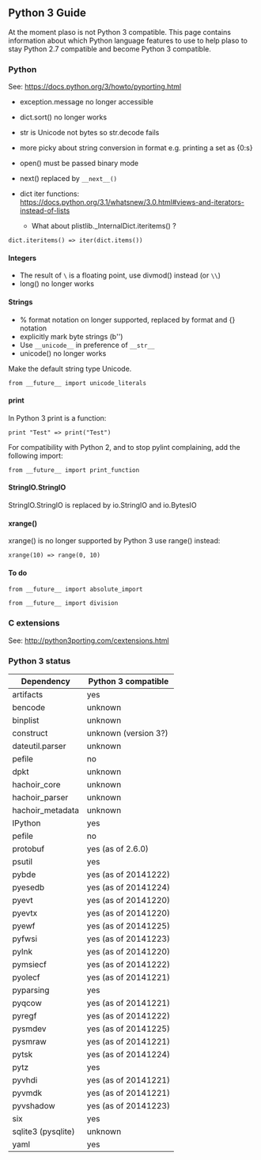 ## Python 3 Guide
At the moment plaso is not Python 3 compatible. This page contains information about which Python language features to use to help plaso to stay Python 2.7 compatible and become Python 3 compatible.

### Python
See: https://docs.python.org/3/howto/pyporting.html

* exception.message no longer accessible
* dict.sort() no longer works
* str is Unicode not bytes so str.decode fails
* more picky about string conversion in format e.g. printing a set as {0:s}
* open() must be passed binary mode
* next() replaced by `__next__()`

* dict iter functions: https://docs.python.org/3.1/whatsnew/3.0.html#views-and-iterators-instead-of-lists
  * What about plistlib._InternalDict.iteritems() ?

```
dict.iteritems() => iter(dict.items())
```

#### Integers

* The result of `\` is a floating point, use divmod() instead (or `\\`)
* long() no longer works

#### Strings

* % format notation on longer supported, replaced by format and {} notation
* explicitly mark byte strings (b'')
* Use `__unicode__` in preference of `__str__`
* unicode() no longer works

Make the default string type Unicode.
```
from __future__ import unicode_literals
```

#### print
In Python 3 print is a function:
```
print "Test" => print("Test")
```

For compatibility with Python 2, and to stop pylint complaining, add the following import:
```
from __future__ import print_function
```

#### StringIO.StringIO
StringIO.StringIO is replaced by io.StringIO and io.BytesIO

#### xrange()
xrange() is no longer supported by Python 3 use range() instead:
```
xrange(10) => range(0, 10)
```

#### To do
```
from __future__ import absolute_import
```

```
from __future__ import division
```

### C extensions
See: http://python3porting.com/cextensions.html

### Python 3 status
Dependency | Python 3 compatible
--- | ---
artifacts | yes
bencode | unknown
binplist | unknown
construct | unknown (version 3?) 
dateutil.parser | unknown
pefile | no
dpkt | unknown
hachoir_core | unknown
hachoir_parser | unknown
hachoir_metadata | unknown
IPython | yes
pefile | no
protobuf | yes (as of 2.6.0)
psutil | yes
pybde | yes (as of 20141222)
pyesedb | yes (as of 20141224)
pyevt | yes (as of 20141220)
pyevtx | yes (as of 20141220)
pyewf | yes (as of 20141225)
pyfwsi | yes (as of 20141223)
pylnk | yes (as of 20141220)
pymsiecf | yes (as of 20141222)
pyolecf | yes (as of 20141221)
pyparsing | yes
pyqcow | yes (as of 20141221)
pyregf | yes (as of 20141222)
pysmdev | yes (as of 20141225)
pysmraw | yes (as of 20141221)
pytsk | yes (as of 20141224)
pytz | yes
pyvhdi | yes (as of 20141221)
pyvmdk | yes (as of 20141221)
pyvshadow | yes (as of 20141223)
six | yes
sqlite3 (pysqlite) | unknown
yaml | yes
